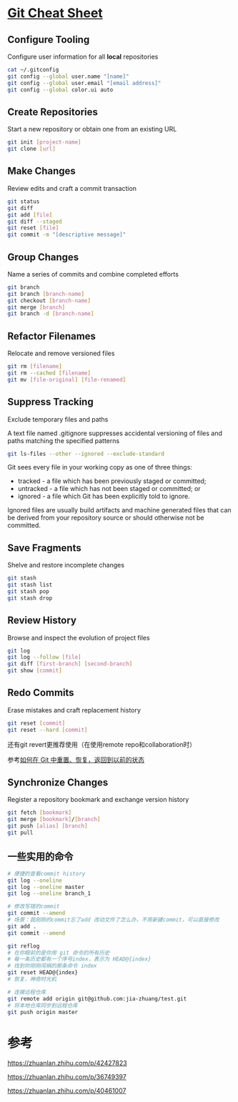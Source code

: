 # [Git Cheat Sheet](https://github.github.com/training-kit/downloads/github-git-cheat-sheet.pdf)

## Configure Tooling

Configure user information for all **local** repositories

```sh
cat ~/.gitconfig
git config --global user.name "[name]"
git config --global user.email "[email address]"
git config --global color.ui auto
```

## Create Repositories

Start a new repository or obtain one from an existing URL

```sh
git init [project-name]
git clone [url]
```

## Make Changes

Review edits and craft a commit transaction

```sh
git status
git diff
git add [file]
git diff --staged
git reset [file]
git commit -m "[descriptive message]"
```

## Group Changes

Name a series of commits and combine completed efforts

```sh
git branch
git branch [branch-name]
git checkout [branch-name]
git merge [branch]
git branch -d [branch-name]
```

## Refactor Filenames

Relocate and remove versioned files

```sh
git rm [filename]
git rm --cached [filename]
git mv [file-original] [file-renamed]
```

## Suppress Tracking

Exclude temporary files and paths

A text file named .gitignore suppresses accidental versioning of files and paths matching the specified patterns

```sh
git ls-files --other --ignored --exclude-standard
```

Git sees every file in your working copy as one of three things:

- tracked - a file which has been previously staged or committed;
- untracked - a file which has not been staged or committed; or
- ignored - a file which Git has been explicitly told to ignore.

Ignored files are usually build artifacts and machine generated files that can be derived from your repository source or should otherwise not be committed. 

## Save Fragments

Shelve and restore incomplete changes

```sh
git stash
git stash list
git stash pop
git stash drop
```

## Review History

Browse and inspect the evolution of project files

```sh
git log
git log --follow [file]
git diff [first-branch] [second-branch]
git show [commit]
```

## Redo Commits

Erase mistakes and craft replacement history

```sh
git reset [commit]
git reset --hard [commit]
```

还有git revert更推荐使用（在使用remote repo和collaboration时）

参考[如何在 Git 中重置、恢复，返回到以前的状态](https://zhuanlan.zhihu.com/p/42081574)

## Synchronize Changes

Register a repository bookmark and exchange version history

```sh
git fetch [bookmark]
git merge [bookmark]/[branch]
git push [alias] [branch]
git pull
```

## 一些实用的命令

```sh
# 便捷的查看commit history
git log --oneline
git log --oneline master
git log --oneline branch_1
```

```sh
# 修改写错的commit
git commit --amend
# 场景：我刚刚的commit忘了add 改动文件了怎么办，不用新建commit，可以直接修改
git add .
git commit --amend
```

```sh
git reflog
# 在你眼前的是你用 git 命令的所有历史
# 每一条历史都有一个序号index，表示为 HEAD@{index}
# 找到你刚刚闯祸的那条命令 index
git reset HEAD@{index}
# 恢复，神奇时光机
```

```sh
# 连接远程仓库
git remote add origin git@github.com:jia-zhuang/test.git
# 将本地仓库同步到远程仓库
git push origin master
```

# 参考

https://zhuanlan.zhihu.com/p/42427823

https://zhuanlan.zhihu.com/p/36749397

https://zhuanlan.zhihu.com/p/40461007

